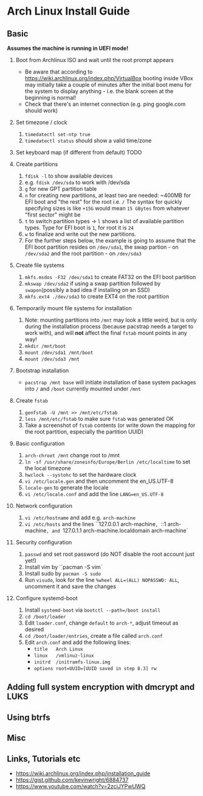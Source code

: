 # Arch Linux Install Guide

## Basic

**Assumes the machine is running in UEFI mode!**

1. Boot from Archlinux ISO and wait until the root prompt appears
   * Be aware that according to <https://wiki.archlinux.org/index.php/VirtualBox>
    booting inside VBox may initially take a couple of minutes after the initial boot menu
    for the system to display anything - i.e. the blank screen at the beginning is normal!
   * Check that there's an internet connection (e.g. ping google.com should work)

2. Set timezone / clock
   1. `timedatectl set-ntp true`
   2. `timedatectl status` should show a valid time/zone
  
3. Set keyboard map (if different from default)
   TODO

4. Create partitions
   1. `fdisk -l` to show available devices
   2. e.g. `fdisk /dev/sda` to work with /dev/sda
   3. `g` for new GPT partition table
   4. `n` for creating new partitions, at least two are needed: ~400MB for EFI boot and "the rest" for the root i.e. `/`
    The syntax for quickly specifying sizes is like `+15G` would mean `15 GBytes` from whatever "first sector" might be
   5. `t` to switch partition types -> `l` shows a list of available partition types. Type for EFI boot is `1`, for root it is `24`
   6. `w` to finalize and write out the new partitions.
   7. For the further steps below, the example is going to assume that the EFI boot partition resides on `/dev/sda1`, the swap partion - on
     `/dev/sda2` and the root partition - on `/dev/sda3`

5. Create file systems
   1. `mkfs.msdos -F32 /dev/sda1` to create FAT32 on the EFI boot partition
   2. `mkswap /dev/sda2` if using a swap partition followed by `swapon`(possibly a bad idea if installing on an SSD)
   3. `mkfs.ext4 ./dev/sda3` to create EXT4 on the root partition

6. Temporarily mount file systems for installation

    1. Note: mounting partitions into `/mnt` may look a little weird, but is only during the installation process (because pacstrap needs a target to work with), and will **not** affect the final `fstab` mount points in any way!
    2. `mkdir /mnt/boot`
    3. `mount /dev/sda1 /mnt/boot`
    4. `mount /dev/sda3 /mnt`

7. Bootstrap installation
   * `pacstrap /mnt base` will initiate installation of base system packages into `/` and `/boot` currently mounted under `/mnt`
  
8. Create `fstab`
   1. `genfstab -U /mnt >> /mnt/etc/fstab`
   2. `less /mnt/etc/fstab` to make sure `fstab` was generated OK
   3. Take a screenshot of `fstab` contents (or write down the mapping for the root partition, especially the partition UUID)

9. Basic configuration
   1.  `arch-chroot /mnt` change root to /mnt
   2.  `ln -sf /usr/share/zoneinfo/Europe/Berlin /etc/localtime` to set the local timezone
   3.  `hwclock --systohc` to set the hardware clock
   4.  `vi /etc/locale.gen` and then uncomment the en_US.UTF-8
   5.  `locale-gen` to generate the locale
   6.  `vi /etc/locale.conf` and add the line `LANG=en_US.UTF-8`

10. Network configuration
    1.  `vi /etc/hostname` and add e.g. `arch-machine`
    2.  `vi /etc/hosts` and the lines ``127.0.0.1   arch-machine`, `::1 arch-machine`, and `127.0.1.1   arch-machine.localdomain  arch-machine`

11. Security configuration
    1.  `passwd` and set root password (do NOT disable the root account just yet!)
    2.  Install vim by ``pacman -S vim`
    3.  Install sudo by `pacman -S sudo`
    4.  Run `visudo`, look for the line `%wheel ALL=(ALL) NOPASSWD: ALL`, uncomment it and save the changes

12. Configure systemd-boot
    1.  Install `systemd-boot` via `bootctl --path=/boot install`
    2.  `cd /boot/loader`
    3.  Edit `loader.conf`, change `default` to `arch-*`, adjust timeout as desired
    4.  `cd /boot/loader/entries`, create a file called `arch.conf`
    5.  Edit `arch.conf` and add the following lines:
        *   `title   Arch Linux`
        *   `linux   /vmlinuz-linux`
        *   `initrd  /initramfs-linux.img`
        *   `options root=UUID=[UUID saved in step 8.3] rw`

## Adding full system encryption with dmcrypt and LUKS

## Using btrfs

## Misc

## Links, Tutorials etc
* <https://wiki.archlinux.org/index.php/installation_guide>
* <https://gist.github.com/kevinwright/6884737>
* <https://www.youtube.com/watch?v=2zciJYPwUWQ>
